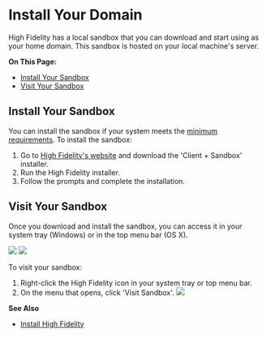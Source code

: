 # Install Your Domain

High Fidelity has a local sandbox that you can download and start using as your home domain. This sandbox is hosted on your local machine's server. 

**On This Page:**

+ [Install Your Sandbox](#install-your-sandbox)
+ [Visit Your Sandbox](#visit-your-sandbox)

## Install Your Sandbox

You can install the sandbox if your system meets the [minimum requirements](../../explore/get-started/install.html#minimum-system-requirements). To install the sandbox:

1. Go to [High Fidelity's website](https://www.highfidelity.com/download#sandbox) and download the 'Client + Sandbox' installer.
2. Run the High Fidelity installer.
3. Follow the prompts and complete the installation.


## Visit Your Sandbox

Once you download and install the sandbox, you can access it in your system tray (Windows) or in the top menu bar (OS X). 

![](_images/system-tray.png)
![](_images/top-menu-bar.png)

To visit your sandbox:

1. Right-click the High Fidelity icon in your system tray or top menu bar. 
2. On the menu that opens, click 'Visit Sandbox'. ![](_images/visit-sandbox.png)

**See Also**
+ [Install High Fidelity](../../explore/get-started/install.html)



